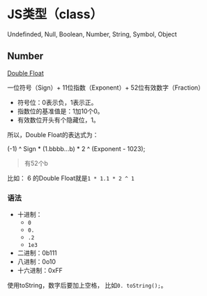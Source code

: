 # JS类型（class）

Undefinded, Null, Boolean, Number, String, Symbol, Object 

## Number

[Double Float](https://en.wikipedia.org/wiki/Double-precision_floating-point_format)

一位符号（Sign）+ 11位指数（Exponent）+ 52位有效数字（Fraction）

* 符号位：0表示负，1表示正。
* 指数位的基准值是：1加10个0。
* 有效数位开头有个隐藏位，1。

所以，Double Float的表达式为：

(-1) ^ Sign * (1.bbbb...b) * 2 ^ (Exponent - 1023);
>有52个b

比如： 6 的Double Float就是`1 * 1.1 * 2 ^ 1`


### 语法

* 十进制：
    * `0`
    * `0.` 
    * `.2`
    * `1e3`
* 二进制：0b111
* 八进制：0o10
* 十六进制：0xFF

使用toString，数字后要加上空格， 比如`0. toString();`。

